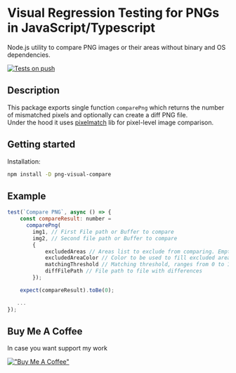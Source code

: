 # Visual Regression Testing for PNGs in JavaScript/Typescript

Node.js utility to compare PNG images or their areas without binary and OS dependencies.

[![Tests on push](https://github.com/dichovsky/png-visual-compare/actions/workflows/test.yml/badge.svg?branch=main)](https://github.com/dichovsky/png-visual-compare/actions/workflows/test.yml)

## Description

This package exports single function `comparePng` which returns the number of mismatched pixels and optionally can create a diff PNG file.  
Under the hood it uses [pixelmatch](https://github.com/mapbox/pixelmatch/blob/master/README.md) lib for pixel-level image comparison.

## Getting started

Installation:

```sh
npm install -D png-visual-compare
```

## Example

```javascript
test(`Compare PNG`, async () => {
    const compareResult: number =
      comparePng(
        img1, // First File path or Buffer to compare
        img2, // Second file path or Buffer to compare
        {
            excludedAreas // Areas list to exclude from comparing. Empty array by default.
            excludedAreaColor // Color to be used to fill excluded areas. { r: 0, g: 0, b: 255 } by default.
            matchingThreshold // Matching threshold, ranges from 0 to 1. Smaller values make the comparison more sensitive. 0.1 by default.
            diffFilePath // File path to file with differences
        });

    expect(compareResult).toBe(0);

   ...
});
```

## Buy Me A Coffee

In case you want support my work

[!["Buy Me A Coffee"](https://www.buymeacoffee.com/assets/img/custom_images/orange_img.png)](https://buymeacoffee.com/dichovsky)
